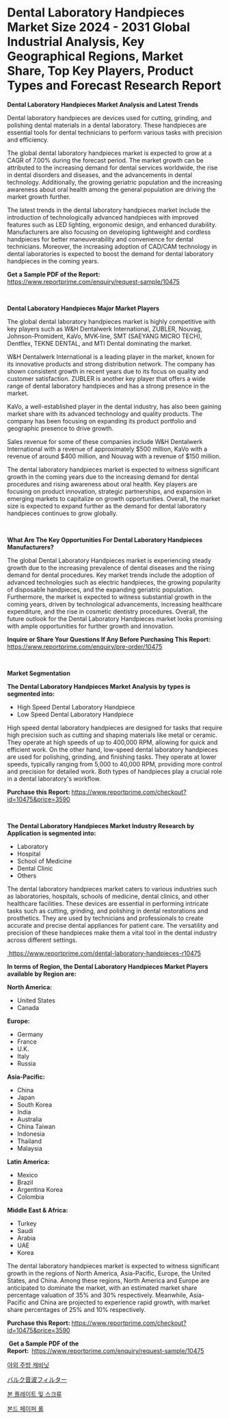 <p><h1>Dental Laboratory Handpieces Market Size 2024 - 2031 Global Industrial Analysis, Key Geographical Regions, Market Share, Top Key Players, Product Types and Forecast Research Report</h1></p><p><strong>Dental Laboratory Handpieces Market Analysis and Latest Trends</strong></p>
<p><p>Dental laboratory handpieces are devices used for cutting, grinding, and polishing dental materials in a dental laboratory. These handpieces are essential tools for dental technicians to perform various tasks with precision and efficiency.</p><p>The global dental laboratory handpieces market is expected to grow at a CAGR of 7.00% during the forecast period. The market growth can be attributed to the increasing demand for dental services worldwide, the rise in dental disorders and diseases, and the advancements in dental technology. Additionally, the growing geriatric population and the increasing awareness about oral health among the general population are driving the market growth further.</p><p>The latest trends in the dental laboratory handpieces market include the introduction of technologically advanced handpieces with improved features such as LED lighting, ergonomic design, and enhanced durability. Manufacturers are also focusing on developing lightweight and cordless handpieces for better maneuverability and convenience for dental technicians. Moreover, the increasing adoption of CAD/CAM technology in dental laboratories is expected to boost the demand for dental laboratory handpieces in the coming years.</p></p>
<p><strong>Get a Sample PDF of the Report:&nbsp;</strong> <a href="https://www.reportprime.com/enquiry/request-sample/10475">https://www.reportprime.com/enquiry/request-sample/10475</a></p>
<p>&nbsp;</p>
<p><strong>Dental Laboratory Handpieces Major Market Players</strong></p>
<p><p>The global dental laboratory handpieces market is highly competitive with key players such as W&H Dentalwerk International, ZUBLER, Nouvag, Johnson-Promident, KaVo, MVK-line, SMT (SAEYANG MICRO TECH), Dentflex, TEKNE DENTAL, and MTI Dental dominating the market. </p><p>W&H Dentalwerk International is a leading player in the market, known for its innovative products and strong distribution network. The company has shown consistent growth in recent years due to its focus on quality and customer satisfaction. ZUBLER is another key player that offers a wide range of dental laboratory handpieces and has a strong presence in the market.</p><p>KaVo, a well-established player in the dental industry, has also been gaining market share with its advanced technology and quality products. The company has been focusing on expanding its product portfolio and geographic presence to drive growth.</p><p>Sales revenue for some of these companies include W&H Dentalwerk International with a revenue of approximately $500 million, KaVo with a revenue of around $400 million, and Nouvag with a revenue of $150 million. </p><p>The dental laboratory handpieces market is expected to witness significant growth in the coming years due to the increasing demand for dental procedures and rising awareness about oral health. Key players are focusing on product innovation, strategic partnerships, and expansion in emerging markets to capitalize on growth opportunities. Overall, the market size is expected to expand further as the demand for dental laboratory handpieces continues to grow globally.</p></p>
<p>&nbsp;</p>
<p><strong>What Are The Key Opportunities For Dental Laboratory Handpieces Manufacturers?</strong></p>
<p><p>The global Dental Laboratory Handpieces market is experiencing steady growth due to the increasing prevalence of dental diseases and the rising demand for dental procedures. Key market trends include the adoption of advanced technologies such as electric handpieces, the growing popularity of disposable handpieces, and the expanding geriatric population. Furthermore, the market is expected to witness substantial growth in the coming years, driven by technological advancements, increasing healthcare expenditure, and the rise in cosmetic dentistry procedures. Overall, the future outlook for the Dental Laboratory Handpieces market looks promising with ample opportunities for further growth and innovation.</p></p>
<p><strong>Inquire or Share Your Questions If Any Before Purchasing This Report:</strong> <a href="https://www.reportprime.com/enquiry/pre-order/10475">https://www.reportprime.com/enquiry/pre-order/10475</a></p>
<p>&nbsp;</p>
<p><strong>Market Segmentation</strong></p>
<p><strong>The Dental Laboratory Handpieces Market Analysis by types is segmented into:</strong></p>
<p><ul><li>High Speed Dental Laboratory Handpiece</li><li>Low Speed Dental Laboratory Handpiece</li></ul></p>
<p><p>High speed dental laboratory handpieces are designed for tasks that require high precision such as cutting and shaping materials like metal or ceramic. They operate at high speeds of up to 400,000 RPM, allowing for quick and efficient work. On the other hand, low-speed dental laboratory handpieces are used for polishing, grinding, and finishing tasks. They operate at lower speeds, typically ranging from 5,000 to 40,000 RPM, providing more control and precision for detailed work. Both types of handpieces play a crucial role in a dental laboratory's workflow.</p></p>
<p><strong>Purchase this Report:&nbsp;</strong><a href="https://www.reportprime.com/checkout?id=10475&price=3590">https://www.reportprime.com/checkout?id=10475&price=3590</a></p>
<p>&nbsp;</p>
<p><strong>The Dental Laboratory Handpieces Market Industry Research by Application is segmented into:</strong></p>
<p><ul><li>Laboratory</li><li>Hospital</li><li>School of Medicine</li><li>Dental Clinic</li><li>Others</li></ul></p>
<p><p>The dental laboratory handpieces market caters to various industries such as laboratories, hospitals, schools of medicine, dental clinics, and other healthcare facilities. These devices are essential in performing intricate tasks such as cutting, grinding, and polishing in dental restorations and prosthetics. They are used by technicians and professionals to create accurate and precise dental appliances for patient care. The versatility and precision of these handpieces make them a vital tool in the dental industry across different settings.</p></p>
<p><a href="https://www.reportprime.com/dental-laboratory-handpieces-r10475">&nbsp;https://www.reportprime.com/dental-laboratory-handpieces-r10475</a></p>
<p><strong>In terms of Region, the Dental Laboratory Handpieces Market Players available by Region are:</strong></p>
<p>
    <p> <strong> North America: </strong>
        <ul>
            <li>United States</li>
            <li>Canada</li>
        </ul>
        </p> 
    <p> <strong> Europe: </strong>
        <ul>
            <li>Germany</li>
            <li>France</li>
            <li>U.K.</li>
            <li>Italy</li>
            <li>Russia</li>
        </ul>
        </p> 
    <p> <strong> Asia-Pacific: </strong>
        <ul>
            <li>China</li>
            <li>Japan</li>
            <li>South Korea</li>
            <li>India</li>
            <li>Australia</li>
            <li>China Taiwan</li>
            <li>Indonesia</li>
            <li>Thailand</li>
            <li>Malaysia</li>
        </ul>
        </p> 
    <p> <strong> Latin America: </strong>
        <ul>
            <li>Mexico</li>
            <li>Brazil</li>
            <li>Argentina Korea</li>
            <li>Colombia</li>
        </ul>
        </p> 
    <p> <strong> Middle East & Africa: </strong>
        <ul>
            <li>Turkey</li>
            <li>Saudi</li>
            <li>Arabia</li>
            <li>UAE</li>
            <li>Korea</li>
        </ul>
    </p>
    </p>
<p><p>The dental laboratory handpieces market is expected to witness significant growth in the regions of North America, Asia-Pacific, Europe, the United States, and China. Among these regions, North America and Europe are anticipated to dominate the market, with an estimated market share percentage valuation of 35% and 30% respectively. Meanwhile, Asia-Pacific and China are projected to experience rapid growth, with market share percentages of 25% and 10% respectively.</p></p>
<p><strong>Purchase this Report: </strong><a href="https://www.reportprime.com/checkout?id=10475&price=3590">https://www.reportprime.com/checkout?id=10475&price=3590</a></p>
<p>&nbsp;<strong>Get a Sample PDF of the Report:&nbsp;&nbsp;</strong><a href="https://www.reportprime.com/enquiry/request-sample/10475">https://www.reportprime.com/enquiry/request-sample/10475</a></p>
<p><strong></strong></p>
<p><p><a href="https://medium.com/@leeusso5656/%EC%95%BC%EC%99%B8-%EC%A3%BC%EB%B0%A9-%EC%BA%90%EB%B9%84%EB%8B%9B-%EC%8B%9C%EC%9E%A5-%EC%A0%90%EC%9C%A0%EC%9C%A8-%EB%B3%80%ED%99%94-%EB%B0%8F-%EC%8B%9C%EC%9E%A5-%EC%84%B1%EC%9E%A5-%EB%8F%99%ED%96%A5-2024-2031-182e1a8ec4a7">야외 주방 캐비닛</a></p><p><a href="https://medium.com/@lucasrandall2020/%E6%AC%A1%E3%81%AE%E6%96%87%E7%AB%A0%E3%82%92%E6%97%A5%E6%9C%AC%E8%AA%9E%E3%81%AB%E7%BF%BB%E8%A8%B3%E3%81%97%E3%81%BE%E3%81%99-%E3%83%90%E3%83%AB%E3%82%AF%E3%82%A2%E3%82%B3%E3%83%BC%E3%82%B9%E3%83%86%E3%82%A3%E3%83%83%E3%82%AF%E3%82%A6%E3%82%A7%E3%83%BC%E3%83%96%E3%83%95%E3%82%A3%E3%83%AB%E3%82%BF%E3%83%BC%E5%B8%82%E5%A0%B4%E3%81%AE%E6%B4%9E%E5%AF%9F-%E5%B8%82%E5%A0%B4%E5%8B%95%E5%90%91-%E6%88%90%E9%95%B7-2024%E5%B9%B4%E3%81%8B%E3%82%892031%E5%B9%B4%E3%81%BE%E3%81%A7%E3%81%AE%E4%BA%88%E6%B8%AC-6d6d53f2bf68">バルク音波フィルター</a></p><p><a href="https://medium.com/@honeypie6456/%EB%B3%B8-%ED%94%8C%EB%A0%88%EC%9D%B4%ED%8A%B8-%EB%B0%8F-%EB%82%98%EC%82%AC-%EC%8B%9C%EC%9E%A5-%EC%A0%90%EC%9C%A0%EC%9C%A8-%EB%B3%80%ED%99%94-%EB%B0%8F-%EC%8B%9C%EC%9E%A5-%EC%84%B1%EC%9E%A5-%ED%8A%B8%EB%A0%8C%EB%93%9C-2024%EB%85%84-2031%EB%85%84-cffe34a51875">본 플레이트 및 스크류</a></p><p><a href="https://github.com/idcefvhkdut6/Market-Research-Report-List-1/blob/main/714664721906.md">본드 페이퍼 롤</a></p></p>